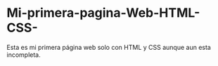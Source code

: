 # Mi-primera-pagina-Web-HTML-CSS-
Esta es mi primera página web solo con HTML y CSS aunque aun esta incompleta.
